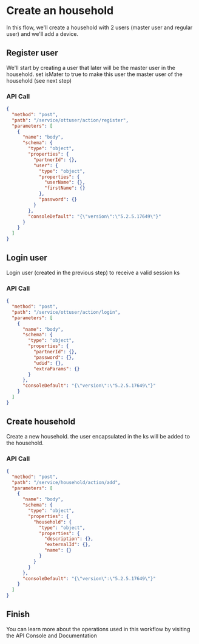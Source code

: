 <!--METADATA
{
  "summary": "Create household with 2 users and 1 device"
}
-->

# Create an household

In this flow, we'll create a household with 2 users (master user and regular user) and we'll add a device.

## Register user

We'll start by creating a user that later will be the master user in the household. set isMater to true to make this user
the master user of the household (see next step)

### API Call

```json
{
  "method": "post",
  "path": "/service/ottuser/action/register",
  "parameters": [
    {
      "name": "body",
      "schema": {
        "type": "object",
        "properties": {
          "partnerId": {},
          "user": {
            "type": "object",
            "properties": {
              "userName": {},
              "firstName": {}
            },
            "password": {}
          }
        },
        "consoleDefault": "{\"version\":\"5.2.5.17649\"}"
      }
    }
  ]
}
```

## Login user

Login user (created in the previous step) to receive a valid session ks

### API Call

```json
{
  "method": "post",
  "path": "/service/ottuser/action/login",
  "parameters": [
    {
      "name": "body",
      "schema": {
        "type": "object",
        "properties": {
          "partnerId": {},
          "password": {},
          "udid": {},
          "extraParams": {}
        }
      },
      "consoleDefault": "{\"version\":\"5.2.5.17649\"}"
    }
  ]
}
```

## Create household

Create a new household. the user encapsulated in the ks will be added to the household.

### API Call

```json
{
  "method": "post",
  "path": "/service/household/action/add",
  "parameters": [
    {
      "name": "body",
      "schema": {
        "type": "object",
        "properties": {
          "household": {
            "type": "object",
            "properties": {
              "description": {},
              "externalId": {},
              "name": {}
            }
          }
        }
      },
      "consoleDefault": "{\"version\":\"5.2.5.17649\"}"
    }
  ]
}
```

## Finish

You can learn more about the operations used in this workflow by visiting the API Console and Documentation
